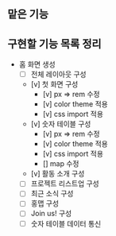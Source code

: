 ## 맡은 기능

## 구현할 기능 목록 정리

- 홈 화면 생성
  - [ ] 전체 레이아웃 구성
  - [v] 첫 화면 구성
    - [v] px => rem 수정
    - [v] color theme 적용
    - [v] css import 적용
  - [v] 숫자 테이블 구성
    - [v] px => rem 수정
    - [v] color theme 적용
    - [v] css import 적용
    - [] map 수정
  - [v] 활동 소개 구성
  - [ ] 프로젝트 리스트업 구성
  - [ ] 최근 소식 구성
  - [ ] 홍맵 구성
  - [ ] Join us! 구성
  - [ ] 숫자 테이블 데이터 통신
